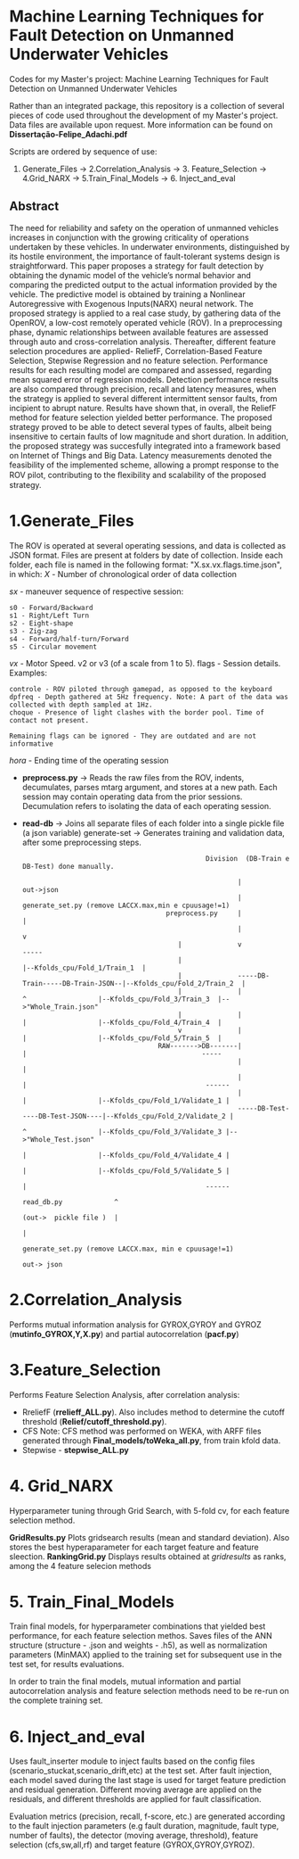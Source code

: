 # Machine Learning Techniques for Fault Detection on Unmanned Underwater Vehicles

Codes for my Master's project: Machine Learning Techniques for Fault Detection on Unmanned Underwater Vehicles

Rather than an integrated package, this repository is a collection of several pieces of code used throughout the development of my Master's project. Data files are available upon request. More information can be found on **Dissertação-Felipe_Adachi.pdf**

Scripts are ordered by sequence of use:
1. Generate_Files -> 2.Correlation_Analysis -> 3. Feature_Selection -> 4.Grid_NARX -> 5.Train_Final_Models -> 6. Inject_and_eval


## Abstract

The need for reliability and safety on the operation of unmanned vehicles increases in conjunction with the growing criticality of operations undertaken by these vehicles. In underwater environments, distinguished by its hostile environment, the importance of fault-tolerant systems design is straightforward. This paper proposes a strategy for fault detection by obtaining the dynamic model of the vehicle’s normal behavior and comparing the predicted output to the actual information provided by the vehicle. The predictive model is obtained by training a Nonlinear Autoregressive with Exogenous Inputs(NARX) neural network. The proposed strategy is applied to a real case study, by gathering data of the OpenROV, a low-cost remotely operated vehicle (ROV). In a preprocessing phase, dynamic relationships between available features are assessed through auto and cross-correlation analysis. Thereafter, different feature selection procedures are applied- ReliefF, Correlation-Based Feature Selection, Stepwise Regression and no feature selection. Performance results for each resulting model are compared and assessed, regarding mean squared error of regression models. Detection performance results are also compared through precision, recall and latency measures, when the strategy is applied to several different intermittent sensor faults, from incipient to abrupt nature. Results have shown that, in overall, the ReliefF method for feature selection yielded better performance. The proposed strategy proved to be able to detect several types of faults, albeit being insensitive to certain faults of low magnitude and short duration. In addition, the proposed strategy was succesfully integrated into a framework based on Internet of Things and Big Data. Latency measurements denoted the feasibility of the implemented scheme, allowing a prompt response to the ROV pilot, contributing to the ﬂexibility and scalability of the proposed strategy.


# 1.Generate_Files

The ROV is operated at several operating sessions, and data is collected as JSON format. 
Files are present at folders by date of collection. Inside each folder, each file is named in the following format: "X.sx.vx.flags.time.json", in which:
*X* - Number of chronological order of data collection

*sx* - maneuver sequence of respective session:

    s0 - Forward/Backward
    s1 - Right/Left Turn
    s2 - Eight-shape
    s3 - Zig-zag
    s4 - Forward/half-turn/Forward
    s5 - Circular movement
    
*vx* - Motor Speed. v2 or v3 (of a scale from 1 to 5).
flags - Session details. Examples:

    controle - ROV piloted through gamepad, as opposed to the keyboard
    dpfreq - Depth gathered at 5Hz frequency. Note: A part of the data was collected with depth sampled at 1Hz.
    choque - Presence of light clashes with the border pool. Time of contact not present.

    Remaining flags can be ignored - They are outdated and are not informative
    
*hora* - Ending time of the operating session

- **preprocess.py** -> Reads the raw files from the ROV, indents, decumulates, parses mtarg argument, and stores at a new path. Each session may contain operating data from the prior sessions. Decumulation refers to isolating the data of each operating session.
- **read-db** -> Joins all separate files of each folder into a single pickle file (a json variable)
generate-set -> Generates training and validation data, after some preprocessing steps.




                                                    Division  (DB-Train e DB-Test) done manually.
                                                        
                                                            |                               out->json
                                                            |                               generate_set.py (remove LACCX.max,min e cpuusage!=1)
                                          preprocess.py     |                                |
                                                            |                                v 
                                             |              v                                                          -----
                                             |                                               |--Kfolds_cpu/Fold_1/Train_1  |
                                             |              -----DB-Train-----DB-Train-JSON--|--Kfolds_cpu/Fold_2/Train_2  |
                                             |              |             ^                  |--Kfolds_cpu/Fold_3/Train_3  |-->"Whole_Train.json"
                                             |              |             |                  |--Kfolds_cpu/Fold_4/Train_4  |
                                             v              |             |                  |--Kfolds_cpu/Fold_5/Train_5  |                                   
                                        RAW------->DB-------|             |                                            ----- 
                                                            |             |
                                                            |             |                                             ------
                                                            |             |                  |--Kfolds_cpu/Fold_1/Validate_1 |
                                                            -----DB-Test-----DB-Test-JSON----|--Kfolds_cpu/Fold_2/Validate_2 |
                                                                          ^                  |--Kfolds_cpu/Fold_3/Validate_3 |-->"Whole_Test.json"
                                                                          |                  |--Kfolds_cpu/Fold_4/Validate_4 |
                                                                          |                  |--Kfolds_cpu/Fold_5/Validate_5 |
                                                                          |                                             ------
                                                                      read_db.py             ^
                                                                      (out->  pickle file )  |
                                                                                             |
                                                                                            generate_set.py (remove LACCX.max, min e cpuusage!=1)
                                                                                            out-> json
                                                                                            

# 2.Correlation_Analysis

Performs mutual information analysis for GYROX,GYROY and GYROZ (**mutinfo_GYROX,Y,X.py**) and partial autocorrelation (**pacf.py**)


# 3.Feature_Selection
Performs Feature Selection Analysis, after correlation analysis:

- RreliefF (**rrelieff_ALL.py**). Also includes method to determine the cutoff threshold (**Relief/cutoff_threshold.py**).
- CFS Note: CFS method was performed on WEKA, with ARFF files generated through **Final_models/toWeka_all.py**, from train kfold data.
- Stepwise - **stepwise_ALL.py**


# 4. Grid_NARX

Hyperparameter tuning through Grid Search, with 5-fold cv, for each feature selection method.

**GridResults.py** Plots gridsearch results (mean and standard deviation). Also stores the best hyperaparameter for each target feature and feature sleection.
**RankingGrid.py** Displays results obtained at *gridresults* as ranks, among the 4 feature selecion methods 

# 5. Train_Final_Models

Train final models, for hyperparameter combinations that yielded best performance, for each feature selection methos. Saves files of the ANN structure (structure - .json and weights - .h5), as well as normalization parameters (MinMAX) applied to the training set for subsequent use in the test set, for results evaluations.

In order to train the final models, mutual information and partial autocorrelation analysis and feature selection methods need to be re-run on the complete training set.


# 6. Inject_and_eval

Uses fault_inserter module to inject faults based on the config files (scenario_stuckat,scenario_drift,etc) at the test set. After fault injection, each model saved during the last stage is used for target feature prediction and residual generation. Different moving average are applied on the residuals, and different thresholds are applied for fault classification.

Evaluation metrics (precision, recall, f-score, etc.) are generated according to the fault injection parameters (e.g fault duration, magnitude, fault type, number of faults), the detector (moving average, threshold), feature selection (cfs,sw,all,rf) and target feature (GYROX,GYROY,GYROZ).
